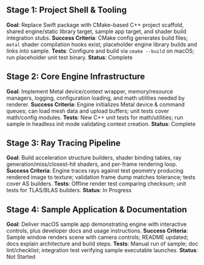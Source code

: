 ## Stage 1: Project Shell & Tooling
**Goal**: Replace Swift package with CMake-based C++ project scaffold, shared engine/static library target, sample app target, and shader build integration stubs.
**Success Criteria**: CMake config generates build files; `metal` shader compilation hooks exist; placeholder engine library builds and links into sample.
**Tests**: Configure and build via `cmake --build` on macOS; run placeholder unit test binary.
**Status**: Complete

## Stage 2: Core Engine Infrastructure
**Goal**: Implement Metal device/context wrapper, memory/resource managers, logging, configuration loading, and math utilities needed by renderer.
**Success Criteria**: Engine initializes Metal device & command queues; can load mesh data and upload buffers; unit tests cover math/config modules.
**Tests**: New C++ unit tests for math/utilities; run sample in headless init mode validating context creation.
**Status**: Complete

## Stage 3: Ray Tracing Pipeline
**Goal**: Build acceleration structure builders, shader binding tables, ray generation/miss/closest-hit shaders, and per-frame rendering loop.
**Success Criteria**: Engine traces rays against test geometry producing rendered image to texture; validation frame dump matches tolerance; tests cover AS builders.
**Tests**: Offline render test comparing checksum; unit tests for TLAS/BLAS builders.
**Status**: In Progress

## Stage 4: Sample Application & Documentation
**Goal**: Deliver macOS sample app demonstrating engine with interactive controls, plus developer docs and usage instructions.
**Success Criteria**: Sample window renders scene with camera controls; README updated; docs explain architecture and build steps.
**Tests**: Manual run of sample; doc lint/checklist; integration test verifying sample executable launches.
**Status**: Not Started
